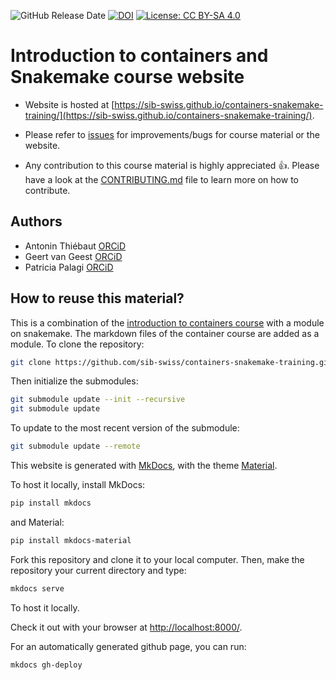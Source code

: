 ![GitHub Release Date](https://img.shields.io/github/release-date/sib-swiss/containers-snakemake-training)
[![DOI](https://zenodo.org/badge/331890430.svg)](https://zenodo.org/badge/latestdoi/331890430)
[![License: CC BY-SA 4.0](https://img.shields.io/badge/License-CC_BY--SA_4.0-lightgrey.svg)](https://creativecommons.org/licenses/by-sa/4.0/)

# Introduction to containers and Snakemake course website

* Website is hosted at [https://sib-swiss.github.io/containers-snakemake-training/](https://sib-swiss.github.io/containers-snakemake-training/).

* Please refer to [issues](https://github.com/sib-swiss/containers-snakemake-training/issues) for improvements/bugs for course material or the website.

* Any contribution to this course material is highly appreciated :+1:. Please have a look at the [CONTRIBUTING.md](CONTRIBUTING.md) file to learn more on how to contribute.

## Authors

- Antonin Thiébaut [ORCiD](https://orcid.org/0000-0002-7587-5587)
- Geert van Geest [ORCiD](https://orcid.org/0000-0002-1561-078X)
- Patricia Palagi [ORCiD](https://orcid.org/0000-0001-9062-6303)

## How to reuse this material?

This is a combination of the [introduction to containers course](https://github.com/sib-swiss/containers-introduction-training) with a module on snakemake. The markdown files of the container course are added as a module. To clone the repository:

```bash
git clone https://github.com/sib-swiss/containers-snakemake-training.git
```

Then initialize the submodules:

```bash
git submodule update --init --recursive
git submodule update 
```

To update to the most recent version of the submodule: 

```bash
git submodule update --remote
```

This website is generated with [MkDocs](https://www.mkdocs.org/), with the theme [Material](https://squidfunk.github.io/mkdocs-material/).

To host it locally, install MkDocs:
```bash
pip install mkdocs
```

and Material:
```bash
pip install mkdocs-material
```

Fork this repository and clone it to your local computer. Then, make the repository your current directory and type:

```bash
mkdocs serve
```

To host it locally.

Check it out with your browser at [http://localhost:8000/](http://localhost:8000/).

For an automatically generated github page, you can run:

```sh
mkdocs gh-deploy
```
